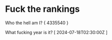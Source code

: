 # Fuck the rankings

Who the hell am I?
{ 4335540 }

What fucking year is it?
[ 2024-07-18T02:30:00Z ]
